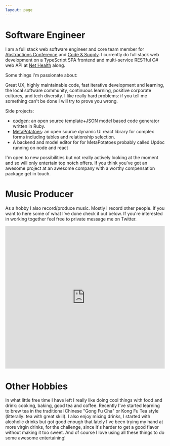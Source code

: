 ```yaml
---
layout: page
---
```


# Software Engineer
I am a full stack web software engineer and core team member for [Abstractions Conference](abstractions.io) and [Code & Supply](codeandsupply.co). I currently do full stack web development on a TypeScript SPA frontend and multi-service RESTful C# web API at [Net Health](nethealth.com) along. 

Some things I'm passionate about: 

Great UX, highly maintainable code, fast iterative development and learning, the local software community, continuous learning, positive corporate cultures, and tech diversity. I like really hard problems: if you tell me something can't be done I will try to prove you wrong.


Side projects: 

- [codgen](https://github.com/beattyml1/codgen): an open source template+JSON model based code generator written in Ruby.
- [MetaPotatoes](https://github.com/beattyml1/MetaPotatoes): an open source dynamic UI react library for complex forms including tables and relationship selection.
- A backend and model editor for for MetaPotatoes probably called Updoc running on node and react

I'm open to new possibilities but not really actively looking at the moment and so will only entertain top notch offers. If you think you've got an awesome project at an awesome company with a worthy compensation package get in touch.

# Music Producer
As a hobby I also record/produce music. Mostly I record other people. If you want to here some of what I've done check it out below. If you're interested in working together feel free to private message me on Twitter.

<iframe width="100%" height="450" scrolling="no" frameborder="no" src="https://w.soundcloud.com/player/?url=https%3A//api.soundcloud.com/playlists/4790749&amp;auto_play=false&amp;hide_related=false&amp;show_comments=true&amp;show_user=true&amp;show_reposts=false&amp;visual=true"></iframe>

# Other Hobbies
In what little free time I have left I really like doing cool things with food and drink: cooking, baking, good tea and coffee. Recently I've started learning to brew tea in the traditional Chinese "Gong Fu Cha" or Kong Fu Tea style (litterally: tea with great skill). I also enjoy mixing drinks, I started with alcoholic drinks but got good enough that lately I've been trying my hand at more virgin drinks, for the challenge, since it's harder to get a good flavor without making it too sweet. And of course I love using all these things to do some awesome entertaining!
 
